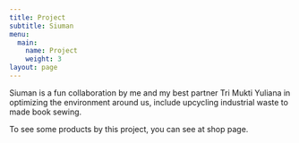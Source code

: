 ```yaml
---
title: Project
subtitle: Siuman
menu:
  main:
    name: Project
    weight: 3
layout: page
---
```

Siuman is a fun collaboration by me and my best partner Tri Mukti Yuliana in optimizing the environment around us, include upcycling industrial waste to made book sewing.

To see some products by this project, you can see at shop page.
